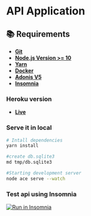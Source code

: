 # API Application

## :books: Requirements
- [**Git**](https://git-scm.com/)
- [**Node.js Version >= 10**](https://nodejs.org/en/)
- [**Yarn**](https://yarnpkg.com/)
- [**Docker**](https://www.docker.com/)
- [**Adonis V5**](https://preview.adonisjs.com/guides/quick-start/)
- [**Insomnia**](https://insomnia.rest/download/)

### Heroku version

- [**Live**](https://app-minas.herokuapp.com/)

### Serve it in local
```bash
# Intall dependencies
yarn install

#create db.sqlite3
md tmp/db.sqlite3

#Starting development server
node ace serve --watch
```

### Test api using Insomnia

<a href="https://insomnia.rest/run/?label=MinasBackend&uri=https://raw.githubusercontent.com/edrdesigner/backend-minas-adonis/master/docs/Insomnia.json" target="_blank"><img src="https://insomnia.rest/images/run.svg" alt="Run in Insomnia"></a>